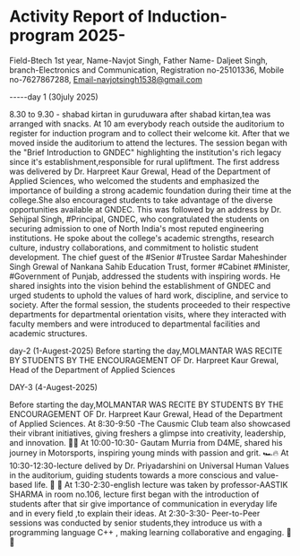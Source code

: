 # Activity Report of Induction-program 2025-

Field-Btech 1st year,
Name-Navjot Singh,
Father Name- Daljeet Singh,
branch-Electronics and Communication,
Registration no-25101336,
Mobile no-7627867288,
Email-navjotsingh1538@gmail.com

-----day 1 (30july 2025) 
 
8.30 to 9.30 - shabad kirtan in guruduwara
after shabad kirtan,tea was arranged with snacks.
At 10 am everybody reach outside the auditorium  to register for induction program  and to collect their welcome kit.
After that we moved inside the auditorium to attend the lectures.
The session began with the "Brief Introduction to GNDEC" highlighting the institution's rich legacy since it's establishment,responsible for rural upliftment.
The first address was delivered by Dr. Harpreet Kaur Grewal, Head of the Department of Applied Sciences, who welcomed the students and emphasized the importance of building a strong academic foundation during their time at the college.She also encouraged students to take advantage of the diverse opportunities available at GNDEC.
This was followed by an address by Dr. Sehijpal Singh, #Principal, GNDEC, who congratulated the students on securing admission to one of North India's most reputed engineering institutions. He spoke about the college's academic strengths, research culture, industry collaborations, and commitment to holistic student development.
The chief guest of the #Senior #Trustee Sardar Maheshinder Singh Grewal of Nankana Sahib Education Trust, former #Cabinet #Minister, #Government of Punjab, addressed the students with inspiring words. He shared insights into the vision behind the establishment of GNDEC and urged students to uphold the values of hard work, discipline, and service to society.
After the formal session, the students proceeded to their respective departments for departmental orientation visits, where they interacted with faculty members and were introduced to departmental facilities and academic structures.

day-2 (1-Augest-2025)
Before starting the day,MOLMANTAR WAS RECITE BY STUDENTS BY THE ENCOURAGEMENT OF Dr. Harpreet Kaur Grewal, Head of the Department of Applied Sciences






DAY-3 (4-Augest-2025) 

Before starting the day,MOLMANTAR WAS RECITE BY STUDENTS BY THE ENCOURAGEMENT OF Dr. Harpreet Kaur Grewal, Head of the Department of Applied Sciences.
At  8:30-9:50 -The Causmic Club team also showcased their vibrant initiatives, giving freshers a glimpse into creativity, leadership, and innovation. 🚀✨
At  10:00-10:30- Gautam Murria from D4ME, shared his journey in Motorsports, inspiring young minds with passion and grit. 🏎️🔥
At  10:30-12:30-lecture delived  by Dr. Priyadarshini on Universal Human Values in the auditorium, guiding students towards a more conscious and value-based life. 🧠 💫
At  1:30-2:30-english lecture was taken by professor-AASTIK SHARMA in room no.106, lecture first began with the introduction of students after that sir give importance of communication in everyday life and in every field ,to explain their ideas.
At 2:30-3:30- Peer-to-Peer sessions was conducted by senior students,they introduce us with a programming language C++ , making learning collaborative and engaging. 🤝📘







